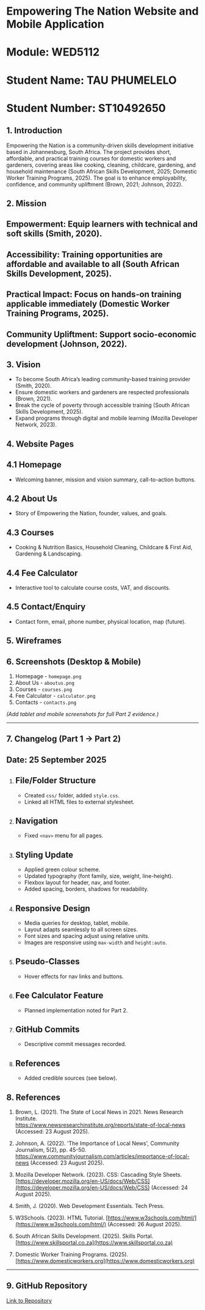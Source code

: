 # Empowering The Nation Website and Mobile Application

# Module: WED5112  
# Student Name: TAU PHUMELELO  
# Student Number: ST10492650  


## 1. Introduction

Empowering the Nation is a community-driven skills development initiative based in Johannesburg, South Africa. The project provides short, affordable, and practical training courses for domestic workers and gardeners, covering areas like cooking, cleaning, childcare, gardening, and household maintenance (South African Skills Development, 2025; Domestic Worker Training Programs, 2025). The goal is to enhance employability, confidence, and community upliftment (Brown, 2021; Johnson, 2022).  


## 2. Mission

## Empowerment:  Equip learners with technical and soft skills (Smith, 2020).  
## Accessibility: Training opportunities are affordable and available to all (South African Skills Development, 2025).  
## Practical Impact: Focus on hands-on training applicable immediately (Domestic Worker Training Programs, 2025).  
## Community Upliftment: Support socio-economic development (Johnson, 2022).  



## 3. Vision

- To become South Africa’s leading community-based training provider (Smith, 2020).  
- Ensure domestic workers and gardeners are respected professionals (Brown, 2021).  
- Break the cycle of poverty through accessible training (South African Skills Development, 2025).  
- Expand programs through digital and mobile learning (Mozilla Developer Network, 2023).  



## 4. Website Pages

## 4.1 Homepage
- Welcoming banner, mission and vision summary, call-to-action buttons.

## 4.2 About Us
- Story of Empowering the Nation, founder, values, and goals.

## 4.3 Courses
- Cooking & Nutrition Basics, Household Cleaning, Childcare & First Aid, Gardening & Landscaping.

## 4.4 Fee Calculator
- Interactive tool to calculate course costs, VAT, and discounts.

## 4.5 Contact/Enquiry
- Contact form, email, phone number, physical location, map (future).



## 5. Wireframes

## 6. Screenshots (Desktop & Mobile)
1. Homepage - `homepage.png`  
2. About Us - `aboutus.png`  
3. Courses - `courses.png`  
4. Fee Calculator - `calculator.png`  
5. Contacts - `contacts.png`  

*(Add tablet and mobile screenshots for full Part 2 evidence.)*

---

## 7. Changelog (Part 1 → Part 2)

## Date: 25 September 2025  

1. ## File/Folder Structure
   - Created `css/` folder, added `style.css`.  
   - Linked all HTML files to external stylesheet.  

2. ## Navigation
   - Fixed `<nav>` menu for all pages.  

3. ## Styling Update
   - Applied green colour scheme.  
   - Updated typography (font family, size, weight, line-height).  
   - Flexbox layout for header, nav, and footer.  
   - Added spacing, borders, shadows for readability.  

4. ## Responsive Design
   - Media queries for desktop, tablet, mobile.  
   - Layout adapts seamlessly to all screen sizes.  
   - Font sizes and spacing adjust using relative units.  
   - Images are responsive using `max-width` and `height:auto`.  

5. ## Pseudo-Classes
   - Hover effects for nav links and buttons.  

6. ## Fee Calculator Feature
   - Planned implementation noted for Part 2.  

7. ## GitHub Commits
   - Descriptive commit messages recorded.  

8. ## References
   - Added credible sources (see below).  



## 8. References

1. Brown, L. (2021). The State of Local News in 2021. News Research Institute.  
  https://www.newsresearchinstitute.org/reports/state-of-local-news
 (Accessed: 23 August 2025).  

2. Johnson, A. (2022). 'The Importance of Local News', Community Journalism, 5(2), pp. 45-50.  
   https://www.communityjournalism.com/articles/importance-of-local-news
(Accessed: 23 August 2025).  
4. Mozilla Developer Network. (2023). CSS: Cascading Style Sheets.  
   [https://developer.mozilla.org/en-US/docs/Web/CSS](https://developer.mozilla.org/en-US/docs/Web/CSS) (Accessed: 24 August 2025).  
5. Smith, J. (2020). Web Development Essentials. Tech Press.  
6. W3Schools. (2023). HTML Tutorial. [https://www.w3schools.com/html/](https://www.w3schools.com/html/) (Accessed: 26 August 2025).  
7. South African Skills Development. (2025). Skills Portal. [https://www.skillsportal.co.za](https://www.skillsportal.co.za)  
8. Domestic Worker Training Programs. (2025). [https://www.domesticworkers.org](https://www.domesticworkers.org)  

---

## 9. GitHub Repository
[Link to Repository](https://github.com/P6000/part-1/)
